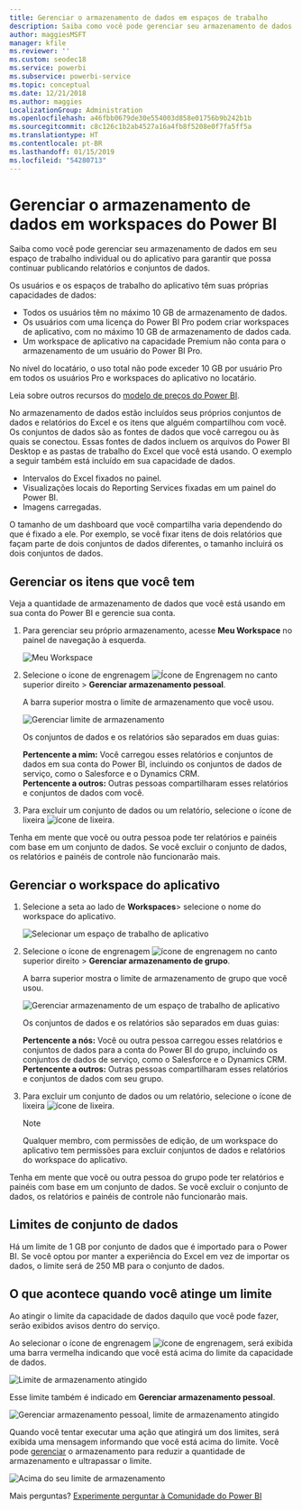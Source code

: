 ```yaml
---
title: Gerenciar o armazenamento de dados em espaços de trabalho
description: Saiba como você pode gerenciar seu armazenamento de dados em seu espaço de trabalho individual ou do aplicativo para garantir que possa continuar publicando relatórios e conjuntos de dados.
author: maggiesMSFT
manager: kfile
ms.reviewer: ''
ms.custom: seodec18
ms.service: powerbi
ms.subservice: powerbi-service
ms.topic: conceptual
ms.date: 12/21/2018
ms.author: maggies
LocalizationGroup: Administration
ms.openlocfilehash: a46fbb0679de30e554003d858e01756b9b242b1b
ms.sourcegitcommit: c8c126c1b2ab4527a16a4fb8f5208e0f7fa5ff5a
ms.translationtype: HT
ms.contentlocale: pt-BR
ms.lasthandoff: 01/15/2019
ms.locfileid: "54280713"
---
```

# <a name="manage-data-storage-in-power-bi-workspaces"></a>Gerenciar o armazenamento de dados em workspaces do Power BI

Saiba como você pode gerenciar seu armazenamento de dados em seu espaço de trabalho individual ou do aplicativo para garantir que possa continuar publicando relatórios e conjuntos de dados.

Os usuários e os espaços de trabalho do aplicativo têm suas próprias capacidades de dados:

* Todos os usuários têm no máximo 10 GB de armazenamento de dados.
* Os usuários com uma licença do Power BI Pro podem criar workspaces de aplicativo, com no máximo 10 GB de armazenamento de dados cada.
* Um workspace de aplicativo na capacidade Premium não conta para o armazenamento de um usuário do Power BI Pro.

No nível do locatário, o uso total não pode exceder 10 GB por usuário Pro em todos os usuários Pro e workspaces do aplicativo no locatário.

Leia sobre outros recursos do [modelo de preços do Power BI](https://powerbi.microsoft.com/pricing).

No armazenamento de dados estão incluídos seus próprios conjuntos de dados e relatórios do Excel e os itens que alguém compartilhou com você. Os conjuntos de dados são as fontes de dados que você carregou ou às quais se conectou. Essas fontes de dados incluem os arquivos do Power BI Desktop e as pastas de trabalho do Excel que você está usando. O exemplo a seguir também está incluído em sua capacidade de dados.

* Intervalos do Excel fixados no painel.
* Visualizações locais do Reporting Services fixadas em um painel do Power BI.
* Imagens carregadas.

O tamanho de um dashboard que você compartilha varia dependendo do que é fixado a ele. Por exemplo, se você fixar itens de dois relatórios que façam parte de dois conjuntos de dados diferentes, o tamanho incluirá os dois conjuntos de dados.

<a name="manage"/>

## <a name="manage-items-you-own"></a>Gerenciar os itens que você tem

Veja a quantidade de armazenamento de dados que você está usando em sua conta do Power BI e gerencie sua conta.

1. Para gerenciar seu próprio armazenamento, acesse **Meu Workspace** no painel de navegação à esquerda.
   
    ![Meu Workspace](media/service-admin-manage-your-data-storage-in-power-bi/pbi_myworkspace.png)
2. Selecione o ícone de engrenagem ![Ícone de Engrenagem](media/service-admin-manage-your-data-storage-in-power-bi/pbi_gearicon.png) no canto superior direito \> **Gerenciar armazenamento pessoal**.
   
    A barra superior mostra o limite de armazenamento que você usou.
   
    ![Gerenciar limite de armazenamento](media/service-admin-manage-your-data-storage-in-power-bi/pbi_persnlstorage.png)
   
    Os conjuntos de dados e os relatórios são separados em duas guias:
   
    **Pertencente a mim:** Você carregou esses relatórios e conjuntos de dados em sua conta do Power BI, incluindo os conjuntos de dados de serviço, como o Salesforce e o Dynamics CRM.  
    **Pertencente a outros:** Outras pessoas compartilharam esses relatórios e conjuntos de dados com você.
1. Para excluir um conjunto de dados ou um relatório, selecione o ícone de lixeira ![ícone de lixeira](media/service-admin-manage-your-data-storage-in-power-bi/pbi_deleteicon.png).

Tenha em mente que você ou outra pessoa pode ter relatórios e painéis com base em um conjunto de dados. Se você excluir o conjunto de dados, os relatórios e painéis de controle não funcionarão mais.

## <a name="manage-your-app-workspace"></a>Gerenciar o workspace do aplicativo
1. Selecione a seta ao lado de **Workspaces**\> selecione o nome do workspace do aplicativo.
   
    ![Selecionar um espaço de trabalho de aplicativo](media/service-admin-manage-your-data-storage-in-power-bi/pbi_groupworkspaces.png)
2. Selecione o ícone de engrenagem ![ícone de engrenagem](media/service-admin-manage-your-data-storage-in-power-bi/pbi_gearicon.png) no canto superior direito \> **Gerenciar armazenamento de grupo**.
   
    A barra superior mostra o limite de armazenamento de grupo que você usou.
   
    ![Gerenciar armazenamento de um espaço de trabalho de aplicativo](media/service-admin-manage-your-data-storage-in-power-bi/pbi_groupstorage.png)
   
    Os conjuntos de dados e os relatórios são separados em duas guias:
   
    **Pertencente a nós:** Você ou outra pessoa carregou esses relatórios e conjuntos de dados para a conta do Power BI do grupo, incluindo os conjuntos de dados de serviço, como o Salesforce e o Dynamics CRM.
    **Pertencente a outros:** Outras pessoas compartilharam esses relatórios e conjuntos de dados com seu grupo.
3. Para excluir um conjunto de dados ou um relatório, selecione o ícone de lixeira ![ícone de lixeira](media/service-admin-manage-your-data-storage-in-power-bi/pbi_deleteicon.png).
   
   > [!NOTE]
   > Qualquer membro, com permissões de edição, de um workspace do aplicativo tem permissões para excluir conjuntos de dados e relatórios do workspace do aplicativo.
   > 
   > 

Tenha em mente que você ou outra pessoa do grupo pode ter relatórios e painéis com base em um conjunto de dados. Se você excluir o conjunto de dados, os relatórios e painéis de controle não funcionarão mais.

## <a name="dataset-limits"></a>Limites de conjunto de dados
Há um limite de 1 GB por conjunto de dados que é importado para o Power BI. Se você optou por manter a experiência do Excel em vez de importar os dados, o limite será de 250 MB para o conjunto de dados.

## <a name="what-happens-when-you-reach-a-limit"></a>O que acontece quando você atinge um limite
Ao atingir o limite da capacidade de dados daquilo que você pode fazer, serão exibidos avisos dentro do serviço. 

Ao selecionar o ícone de engrenagem ![ícone de engrenagem](media/service-admin-manage-your-data-storage-in-power-bi/pbi_gearicon.png), será exibida uma barra vermelha indicando que você está acima do limite da capacidade de dados.

![Limite de armazenamento atingido](media/service-admin-manage-your-data-storage-in-power-bi/manage-storage-limit.png)

Esse limite também é indicado em **Gerenciar armazenamento pessoal**.

 ![Gerenciar armazenamento pessoal, limite de armazenamento atingido](media/service-admin-manage-your-data-storage-in-power-bi/manage-storage-limit2.png)

 Quando você tentar executar uma ação que atingirá um dos limites, será exibida uma mensagem informando que você está acima do limite. Você pode [gerenciar](#manage) o armazenamento para reduzir a quantidade de armazenamento e ultrapassar o limite.

 ![Acima do seu limite de armazenamento](media/service-admin-manage-your-data-storage-in-power-bi/powerbi-pro-over-limit.png)

 Mais perguntas? [Experimente perguntar à Comunidade do Power BI](http://community.powerbi.com/)

